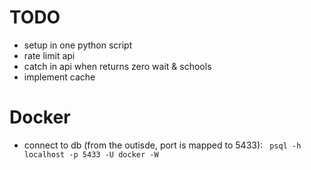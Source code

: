 # TODO

- setup in one python script
- rate limit api
- catch in api when returns zero wait & schools
- implement cache

# Docker

- connect to db (from the outisde, port is mapped to 5433): ` psql -h localhost -p 5433 -U docker -W`
